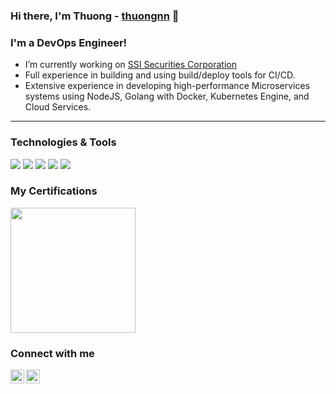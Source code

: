 ### Hi there, I'm Thuong - [thuongnn][website] 👋
### I'm a DevOps Engineer!

- I’m currently working on [SSI Securities Corporation](https://ssi.com.vn)
- Full experience in building and using build/deploy tools for CI/CD. 
- Extensive experience in developing high-performance Microservices systems using NodeJS, Golang with Docker, Kubernetes Engine, and Cloud Services.

---
### Technologies & Tools
![](https://img.shields.io/badge/OS-Linux-informational?style=flat&logo=linux&logoColor=white)
![](https://img.shields.io/badge/Code-Golang-informational?style=flat&logo=go&logoColor=white)
![](https://img.shields.io/badge/Tools-Docker-informational?style=flat&logo=docker&logoColor=white)
![](https://img.shields.io/badge/Tools-Kubernetes-informational?style=flat&logo=kubernetes&logoColor=white)
![](https://img.shields.io/badge/Cloud-Google_Cloud-informational?style=flat&logo=google-cloud&logoColor=white)

### My Certifications
[<img src="https://api.accredible.com/v1/frontend/credential_website_embed_image/badge/60000441" width="200" height="200" />](https://www.credential.net/3e118faa-5902-4a4c-9eab-b652c75c0d82)

### Connect with me

[<img align="left" alt="thuongnn1997 | Skype" width="22px" src="https://img.shields.io/badge/-Skype-00AFF0?style=flat-square&logo=Skype&logoColor=white" />][skype]
[<img align="left" alt="thuongnn1997 | LinkedIn" width="22px" src="https://img.shields.io/badge/-Linkedin-blue?style=flat-square&logo=Linkedin&logoColor=white" />][linkedin]

[website]: https://thuongnn.github.io
[skype]: https://join.skype.com/invite/nrivoAfXgTiV
[linkedin]: https://linkedin.com/in/thuongnn
